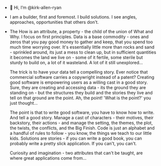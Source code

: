 - 👋 Hi, I’m @kirk-allen-ryan
- I am a builder, first and foremost. I build solutions. I see angles, approaches, opportunities that others don't.
- The How is an attribute, a property - the child of the union of What and Why. I focus on first principles.
  Data is a base commodity - ones and zeros that you pay good money to gather and keep, that you spend too much time worrying over. It's essentially little more than rocks and sand - sprinkled around, its just a mess to clean up, but in sufficient quantities it becomes the land we live on - some of it fertile, some sterile but sturdy to build on, a lot of it wasteland. A lot of it still unexplored...

  The trick is to have your data tell a compelling story. Ever notice that commercial software carries a copywright instead of a patent? Creating good software is empowering users as a willing cast in a good story. Sure, they are creating and accessing data - its the ground they are standing on - but the structures they build and the stories they live and tell on that ground are the point. Ah, the point! 'What is the point?' you just thought...

  The point is that to write good software, you have to know how to write. And tell a good story. Manage a cast of characters - their motives, their backstory, their actions - and manage the setting, the themes, the plot, the twists, the conflicts, and the Big Finish. Code is just an alphabet and a handful of rules to follow - you know, the things we teach to our little kids. Solutions are stories - if you can write a good book, you can probably write a pretty slick application. If you can't, you can't.

  Curiosity and imagination - two attributes that can't be taught, are where great applications come from...

  
<!---
kirk-allen-ryan/kirk-allen-ryan is a ✨ special ✨ repository because its `README.md` (this file) appears on your GitHub profile.
You can click the Preview link to take a look at your changes.
--->

